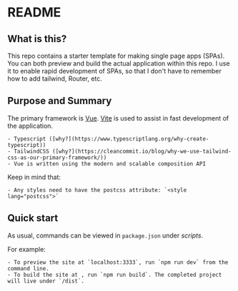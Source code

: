 # README

## What is this?

This repo contains a starter template for making single page apps (SPAs).
You can both preview and build the actual application within this repo.
I use it to enable rapid development of SPAs, so that I don't have to remember how to add tailwind, Router, etc.

## Purpose and Summary

The primary framework is [Vue](https://vuejs.org).
[Vite](https://vitejs.dev) is used to assist in fast development of the application.

	- Typescript ([why?](https://www.typescriptlang.org/why-create-typescript))
	- TailwindCSS ([why?](https://cleancommit.io/blog/why-we-use-tailwind-css-as-our-primary-framework/))
	- Vue is written using the modern and scalable composition API

Keep in mind that:

	- Any styles need to have the postcss attribute: `<style lang="postcss">`

## Quick start

As usual, commands can be viewed in `package.json` under _scripts_.

For example:

	- To preview the site at `localhost:3333`, run `npm run dev` from the command line.
	- To build the site at , run `npm run build`. The completed project will live under `/dist`.
